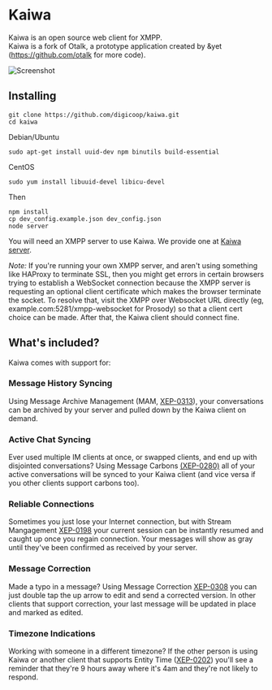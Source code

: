 # Kaiwa

Kaiwa is an open source web client for XMPP.  
Kaiwa is a fork of Otalk, a prototype application created by &yet (https://github.com/otalk for more code).

![Screenshot](http://getkaiwa.com/assets/img/header.png)

## Installing

    git clone https://github.com/digicoop/kaiwa.git
    cd kaiwa
Debian/Ubuntu

    sudo apt-get install uuid-dev npm binutils build-essential
CentOS

    sudo yum install libuuid-devel libicu-devel
Then

    npm install
    cp dev_config.example.json dev_config.json
    node server

You will need an XMPP server to use Kaiwa. We provide one at [Kaiwa server](https://github.com/digicoop/kaiwa-server).

*Note:* If you're running your own XMPP server, and aren't using something like HAProxy to terminate SSL, then you might get errors in certain browsers trying to establish a WebSocket connection because the XMPP server is requesting an optional client certificate which makes the browser terminate the socket. To resolve that, visit the XMPP over Websocket URL directly (eg, example.com:5281/xmpp-websocket for Prosody) so that a client cert choice can be made. After that, the Kaiwa client should connect fine.

## What's included?

Kaiwa comes with support for:

### Message History Syncing

Using Message Archive Management (MAM, [XEP-0313](http://xmpp.org/extensions/xep-0313.html)), your conversations can be archived by your server and pulled down by the Kaiwa client on demand.

### Active Chat Syncing

Ever used multiple IM clients at once, or swapped clients, and end up with disjointed conversations? Using Message Carbons [(XEP-0280)](http://xmpp.org/extensions/xep-0280.html) all of your active conversations will be synced to your Kaiwa client (and vice versa if you other clients support carbons too).

### Reliable Connections

Sometimes you just lose your Internet connection, but with Stream Mangagement [XEP-0198](http://xmpp.org/extensions/xep-0198.html) your current session can be instantly resumed and caught up once you regain connection. Your messages will show as gray until they've been confirmed as received by your server.

### Message Correction

Made a typo in a message? Using Message Correction [XEP-0308](http://xmpp.org/extensions/xep-0308.html) you can just double tap the up arrow to edit and send a corrected version. In other clients that support correction, your last message will be updated in place and marked as edited.

### Timezone Indications

Working with someone in a different timezone? If the other person is using Kaiwa or another client that supports Entity Time ([XEP-0202](http://xmpp.org/extensions/xep-0202.html)) you'll see a reminder that they're 9 hours away where it's 4am and they're not likely to respond.
